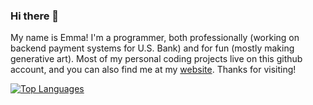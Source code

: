 ### Hi there 👋

My name is Emma! I'm a programmer, both professionally (working on backend payment systems for U.S. Bank) and for fun (mostly making generative art). Most of my personal coding projects live on this github account, and you can also find me at my [website](https://emmajuettner.com). Thanks for visiting!

[![Top Languages](https://github-readme-stats.vercel.app/api/top-langs/?username=emmajuettner&layout=compact&theme=tokyonight)](https://github.com/anuraghazra/github-readme-stats)
